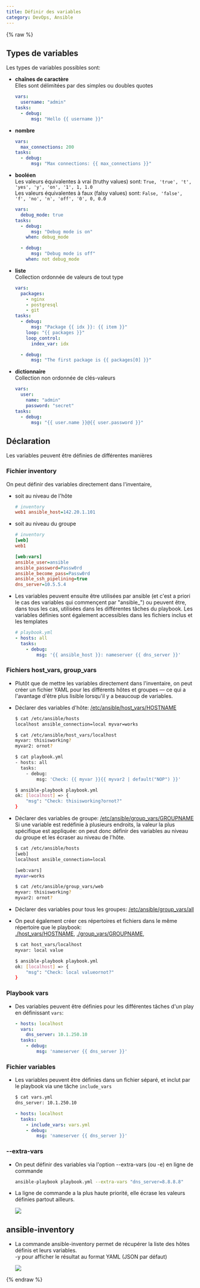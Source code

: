 ```yaml
---
title: Définir des variables
category: DevOps, Ansible
---
```


{% raw %}

## Types de variables

Les types de variables possibles sont:

- **chaînes de caractère**  
  Elles sont délimitées par des simples ou doubles quotes

  ``` yml
  vars:
    username: "admin"
  tasks:
    - debug:
        msg: "Hello {{ username }}"
  ```

- **nombre**

  ``` yml
  vars:
    max_connections: 200
  tasks:
    - debug:
        msg: "Max connections: {{ max_connections }}"
  ```

- **booléen**  
  Les valeurs équivalentes à vrai (truthy values) sont: `True, 'true', 't', 'yes', 'y', 'on', '1', 1, 1.0`  
  Les valeurs équivalentes à faux (falsy values) sont: `False, 'false', 'f', 'no', 'n', 'off', '0', 0, 0.0`

  ``` yml
  vars:
    debug_mode: true
  tasks:
    - debug:
        msg: "Debug mode is on"
      when: debug_mode

    - debug:
        msg: "Debug mode is off"
      when: not debug_mode                         
  ```

- **liste**  
  Collection ordonnée de valeurs de tout type

  ``` yml
  vars:
    packages:
      - nginx
      - postgresql
      - git
  tasks:
    - debug:
        msg: "Package {{ idx }}: {{ item }}"
      loop: "{{ packages }}"
      loop_control:
        index_var: idx

    - debug:
        msg: "The first package is {{ packages[0] }}"
  ```

- **dictionnaire**  
  Collection non ordonnée de clés-valeurs

  ``` yml
  vars:
    user:
      name: "admin"
      password: "secret"
  tasks:
    - debug:
        msg: "{{ user.name }}@{{ user.password }}"
  ```

## Déclaration

Les variables peuvent être définies de différentes manières

### Fichier inventory

On peut définir des variables directement dans l'inventaire,

* soit au niveau de l'hôte

  ``` ini
  # inventory
  web1 ansible_host=142.20.1.101
  ```

* soit au niveau du groupe

  ``` ini
  # inventory
  [web]
  web1

  [web:vars]
  ansible_user=ansible
  ansible_password=Passw0rd
  ansible_become_pass=Passw0rd
  ansible_ssh_pipelining=true
  dns_server=10.5.5.4
  ```

* Les variables peuvent ensuite être utilisées par ansible (et c'est a priori le cas des variables qui commençent par "ansible_") ou peuvent être, dans tous les cas, utilisées dans les différentes tâches du playbook. Les variables définies sont également accessibles dans les fichiers inclus et les templates

  ``` yml
  # playbook.yml
  - hosts: all
    tasks:
      - debug:
          msg: '{{ ansible_host }}: nameserver {{ dns_server }}'
  ```

### Fichiers host_vars, group_vars

* Plutôt que de mettre les variables directement dans l'inventaire, on peut créer un fichier YAML pour les différents hôtes et groupes — ce qui a l'avantage d'être plus lisible lorsqu'il y a beaucoup de variables.

- Déclarer des variables d'hôte: <ins>/etc/ansible/host_vars/HOSTNAME</ins>

  ``` bash
  $ cat /etc/ansible/hosts 
  localhost ansible_connection=local myvar=works
  ```
  ``` bash
  $ cat /etc/ansible/host_vars/localhost 
  myvar: thisisworking?
  myvar2: ornot?
  ```
  ``` bash
  $ cat playbook.yml
  - hosts: all
    tasks:
      - debug:
          msg: 'Check: {{ myvar }}{{ myvar2 | default("NOP") }}'

  $ ansible-playbook playbook.yml
  ok: [localhost] => {
      "msg": "Check: thisisworking?ornot?"
  }
  ```

- Déclarer des variables de groupe: <ins>/etc/ansible/group_vars/GROUPNAME</ins>  
  Si une variable est redéfinie à plusieurs endroits, la valeur la plus spécifique est appliquée: on peut donc définir des variables au niveau du groupe et les écraser au niveau de l'hôte.

  ``` bash
  $ cat /etc/ansible/hosts
  [web]
  localhost ansible_connection=local

  [web:vars]
  myvar=works
  ```
  ``` bash
  $ cat /etc/ansible/group_vars/web 
  myvar: thisisworking?
  myvar2: ornot?
  ```

* Déclarer des variables pour tous les groupes: <ins>/etc/ansible/group_vars/all</ins>

* On peut également créer ces répertoires et fichiers dans le même répertoire que le playbook:  
  <ins>./host_vars/HOSTNAME</ins>, <ins>./group_vars/GROUPNAME</ins>, 

  ``` bash
  $ cat host_vars/localhost
  myvar: local value
  ```
  ``` bash
  $ ansible-playbook playbook.yml 
  ok: [localhost] => {
      "msg": "Check: local valueornot?"
  }
  ```

### Playbook vars

* Des variables peuvent être définies pour les différentes tâches d'un play en définissant `vars`:

  ``` yml
  - hosts: localhost
    vars:
      dns_server: 10.1.250.10
    tasks:
      - debug:
          msg: 'nameserver {{ dns_server }}'
  ```

### Fichier variables

* Les variables peuvent être définies dans un fichier séparé, et inclut par le playbook via une tâche `include_vars`

  ``` bash
  $ cat vars.yml
  dns_server: 10.1.250.10
  ```
  ``` yml
  - hosts: localhost
    tasks:
      - include_vars: vars.yml
      - debug:
          msg: 'nameserver {{ dns_server }}'
  ```

### \-\-extra-vars

* On peut définir des variables via l'option \-\-extra-vars (ou -e) en ligne de commande

  ``` bash
  ansible-playbook playbook.yml --extra-vars "dns_server=8.8.8.8"
  ```

* La ligne de commande a la plus haute priorité, elle écrase les valeurs définies partout ailleurs.

  ![](https://i.imgur.com/u0AvHUi.png)

## ansible-inventory

* La commande ansible-inventory permet de récupérer la liste des hôtes définis et leurs variables.  
  -y pour afficher le résultat au format YAML (JSON par défaut)

  ![](https://i.imgur.com/Weyi2Bd.png)

{% endraw %}
